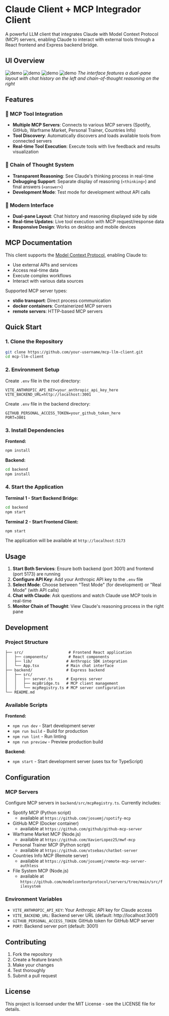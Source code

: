 # Claude Client + MCP Integrador Client

A powerful LLM client that integrates Claude with Model Context Protocol (MCP) servers, enabling Claude to interact with external tools through a React frontend and Express backend bridge.

## UI Overview

![demo](public/image.png)
![demo](public/image-1.png)
![demo](public/image-2.png)
![demo](public/image-3.png)
*The interface features a dual-pane layout with chat history on the left and chain-of-thought reasoning on the right*

## Features

### 🔧 MCP Tool Integration
- **Multiple MCP Servers**: Connects to various MCP servers (Spotify, GitHub, Warframe Market, Personal Trainer, Countries Info)
- **Tool Discovery**: Automatically discovers and loads available tools from connected servers
- **Real-time Tool Execution**: Execute tools with live feedback and results visualization

### 🧠 Chain of Thought System
- **Transparent Reasoning**: See Claude's thinking process in real-time
- **Debugging Support**: Separate display of reasoning (`<thinking>`) and final answers (`<answer>`)
- **Development Mode**: Test mode for development without API calls

### 🎨 Modern Interface
- **Dual-pane Layout**: Chat history and reasoning displayed side by side
- **Real-time Updates**: Live tool execution with MCP request/response data
- **Responsive Design**: Works on desktop and mobile devices

## MCP Documentation

This client supports the [Model Context Protocol](https://github.com/modelcontextprotocol/specification), enabling Claude to:
- Use external APIs and services
- Access real-time data
- Execute complex workflows
- Interact with various data sources

Supported MCP server types:
- **stdio transport**: Direct process communication
- **docker containers**: Containerized MCP servers  
- **remote servers**: HTTP-based MCP servers

## Quick Start

### 1. Clone the Repository
```bash
git clone https://github.com/your-username/mcp-llm-client.git
cd mcp-llm-client
```

### 2. Environment Setup

Create `.env` file in the root directory:
```env
VITE_ANTHROPIC_API_KEY=your_anthropic_api_key_here
VITE_BACKEND_URL=http://localhost:3001
```

Create `.env` file in the backend directory:
```env
GITHUB_PERSONAL_ACCESS_TOKEN=your_github_token_here
PORT=3001
```

### 3. Install Dependencies

**Frontend:**
```bash
npm install
```

**Backend:**
```bash
cd backend
npm install
```

### 4. Start the Application

**Terminal 1 - Start Backend Bridge:**
```bash
cd backend
npm start
```

**Terminal 2 - Start Frontend Client:**
```bash
npm start
```

The application will be available at `http://localhost:5173`

## Usage

1. **Start Both Services**: Ensure both backend (port 3001) and frontend (port 5173) are running
2. **Configure API Key**: Add your Anthropic API key to the `.env` file
3. **Select Mode**: Choose between "Test Mode" (for development) or "Real Mode" (with API calls)
4. **Chat with Claude**: Ask questions and watch Claude use MCP tools in real-time
5. **Monitor Chain of Thought**: View Claude's reasoning process in the right pane

## Development

### Project Structure
```
├── src/                    # Frontend React application
│   ├── components/         # React components
│   ├── lib/               # Anthropic SDK integration
│   └── App.tsx            # Main chat interface
├── backend/               # Express backend
│   ├── src/
│   │   ├── server.ts      # Express server
│   │   ├── mcpBridge.ts   # MCP client management
│   │   └── mcpRegistry.ts # MCP server configuration
└── README.md
```

### Available Scripts

**Frontend:**
- `npm run dev` - Start development server
- `npm run build` - Build for production
- `npm run lint` - Run linting
- `npm run preview` - Preview production build

**Backend:**
- `npm start` - Start development server (uses tsx for TypeScript)

## Configuration

### MCP Servers
Configure MCP servers in `backend/src/mcpRegistry.ts`. Currently includes:
- Spotify MCP (Python script)
    - available at `https://github.com/josuemj/spotify-mcp`
- GitHub MCP (Docker container)
    - available at `https://github.com/github/github-mcp-server`
- Warframe Market MCP (Node.js)
    - available at `https://github.com/XavierLopez25/mwf-mcp`
- Personal Trainer MCP (Python script)
    - available at `https://github.com/xtsebas/chatbot-server`
- Countries Info MCP (Remote server)
    - available at `https://github.com/josuemj/remote-mcp-server-authless`
- File System MCP (Node.js)
    - available at `https://github.com/modelcontextprotocol/servers/tree/main/src/filesystem`

### Environment Variables
- `VITE_ANTHROPIC_API_KEY`: Your Anthropic API key for Claude access
- `VITE_BACKEND_URL`: Backend server URL (default: http://localhost:3001)
- `GITHUB_PERSONAL_ACCESS_TOKEN`: GitHub token for GitHub MCP server
- `PORT`: Backend server port (default: 3001)

## Contributing

1. Fork the repository
2. Create a feature branch
3. Make your changes
4. Test thoroughly
5. Submit a pull request

## License

This project is licensed under the MIT License - see the LICENSE file for details.